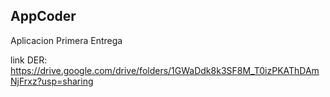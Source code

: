 ## AppCoder
Aplicacion Primera Entrega

link DER: https://drive.google.com/drive/folders/1GWaDdk8k3SF8M_T0izPKAThDAmNjFrxz?usp=sharing

